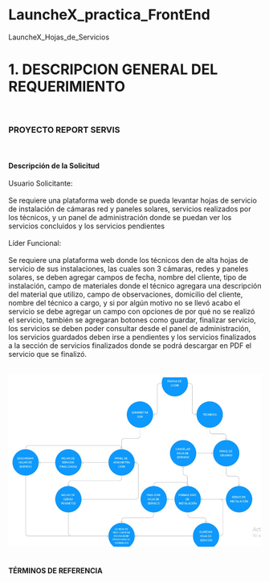 # LauncheX_practica_FrontEnd
LauncheX_Hojas_de_Servicios

<h1> 1.	DESCRIPCION GENERAL DEL REQUERIMIENTO </h1>
<br>
<h3> PROYECTO REPORT SERVIS </h3>
<br>
<h4>Descripción de la Solicitud</h4>
Usuario Solicitante: 
<br>
<br>
Se requiere una plataforma web donde se pueda levantar hojas de servicio de instalación de cámaras red y paneles solares, servicios realizados por los técnicos, y un panel de administración donde se puedan ver los servicios concluidos y los servicios pendientes
<br>
<br>
Líder Funcional:
<br>
<br>
Se requiere una plataforma web donde los técnicos den de alta hojas de servicio de sus instalaciones, las cuales son 3 cámaras, redes y paneles solares, se deben agregar campos de fecha, nombre del cliente, tipo de instalación, campo de materiales donde el técnico agregara una descripción del material que utilizo, campo de observaciones, domicilio del cliente, nombre del técnico a cargo, y si por algún motivo no se llevó acabo el servicio se debe agregar un campo con opciones de por qué no se realizó el servicio, también se agregaran botones como guardar, finalizar servicio, los servicios se deben poder consultar desde el panel de administración, los servicios guardados deben irse a pendientes y los servicios finalizados a la sección de servicios finalizados donde se podrá descargar en PDF el servicio que se finalizó.
<br>
<br>

![Buyer Persona](./imagenes/Diagrama_de_flujo.jpg)
<br>
<br>
<h4> TÉRMINOS DE REFERENCIA </h4>
